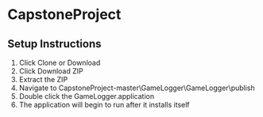 # CapstoneProject


## Setup Instructions

1. Click Clone or Download 
2. Click Download ZIP
3. Extract the ZIP 
4. Navigate to CapstoneProject-master\GameLogger\GameLogger\publish
5. Double click the GameLogger.application 
6. The application will begin to run after it installs itself
